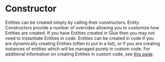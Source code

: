 # Constructor

Entities can be created simply by calling their constructors. Entity Constructors provide a number of overrides allowing you to customize how Entities are created. If you have Entities created in Glue then you may not need to instantiate Entities in code. Entities can be created in code if you are dynamically creating Entities (often to put in a list), or if you are creating instances of entities which will be managed purely in custom code. For additional information on creating Entities in custom code, see [this page](broken-reference).

